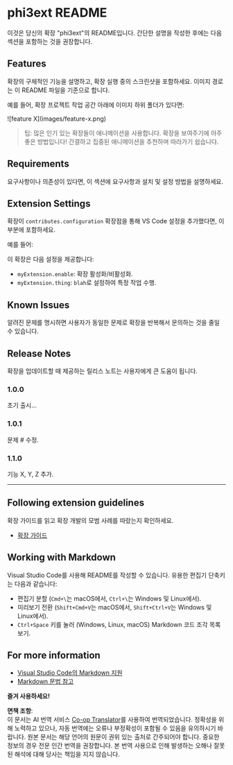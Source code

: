 <!--
CO_OP_TRANSLATOR_METADATA:
{
  "original_hash": "be0b2937160c486180ded27e4f14adeb",
  "translation_date": "2025-05-08T06:45:09+00:00",
  "source_file": "code/07.Lab/01/Apple/phi3ext/README.md",
  "language_code": "ko"
}
-->
# phi3ext README

이것은 당신의 확장 "phi3ext"의 README입니다. 간단한 설명을 작성한 후에는 다음 섹션을 포함하는 것을 권장합니다.

## Features

확장의 구체적인 기능을 설명하고, 확장 실행 중의 스크린샷을 포함하세요. 이미지 경로는 이 README 파일을 기준으로 합니다.

예를 들어, 확장 프로젝트 작업 공간 아래에 이미지 하위 폴더가 있다면:

\!\[feature X\]\(images/feature-x.png\)

> 팁: 많은 인기 있는 확장들이 애니메이션을 사용합니다. 확장을 보여주기에 아주 좋은 방법입니다! 간결하고 집중된 애니메이션을 추천하며 따라가기 쉽습니다.

## Requirements

요구사항이나 의존성이 있다면, 이 섹션에 요구사항과 설치 및 설정 방법을 설명하세요.

## Extension Settings

확장이 `contributes.configuration` 확장점을 통해 VS Code 설정을 추가했다면, 이 부분에 포함하세요.

예를 들어:

이 확장은 다음 설정을 제공합니다:

* `myExtension.enable`: 확장 활성화/비활성화.
* `myExtension.thing`: `blah`로 설정하여 특정 작업 수행.

## Known Issues

알려진 문제를 명시하면 사용자가 동일한 문제로 확장을 반복해서 문의하는 것을 줄일 수 있습니다.

## Release Notes

확장을 업데이트할 때 제공하는 릴리스 노트는 사용자에게 큰 도움이 됩니다.

### 1.0.0

초기 출시...

### 1.0.1

문제 # 수정.

### 1.1.0

기능 X, Y, Z 추가.

---

## Following extension guidelines

확장 가이드를 읽고 확장 개발의 모범 사례를 따랐는지 확인하세요.

* [확장 가이드](https://code.visualstudio.com/api/references/extension-guidelines?WT.mc_id=aiml-137032-kinfeylo)

## Working with Markdown

Visual Studio Code를 사용해 README를 작성할 수 있습니다. 유용한 편집기 단축키는 다음과 같습니다:

* 편집기 분할 (`Cmd+\`는 macOS에서, `Ctrl+\`는 Windows 및 Linux에서).
* 미리보기 전환 (`Shift+Cmd+V`는 macOS에서, `Shift+Ctrl+V`는 Windows 및 Linux에서).
* `Ctrl+Space` 키를 눌러 (Windows, Linux, macOS) Markdown 코드 조각 목록 보기.

## For more information

* [Visual Studio Code의 Markdown 지원](http://code.visualstudio.com/docs/languages/markdown?WT.mc_id=aiml-137032-kinfeylo)
* [Markdown 문법 참고](https://help.github.com/articles/markdown-basics/)

**즐겨 사용하세요!**

**면책 조항**:  
이 문서는 AI 번역 서비스 [Co-op Translator](https://github.com/Azure/co-op-translator)를 사용하여 번역되었습니다. 정확성을 위해 노력하고 있으나, 자동 번역에는 오류나 부정확성이 포함될 수 있음을 유의하시기 바랍니다. 원본 문서는 해당 언어의 원문이 권위 있는 출처로 간주되어야 합니다. 중요한 정보의 경우 전문 인간 번역을 권장합니다. 본 번역 사용으로 인해 발생하는 오해나 잘못된 해석에 대해 당사는 책임을 지지 않습니다.